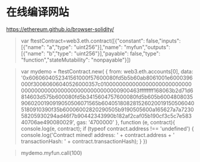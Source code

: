 # 在线编译网站

https://ethereum.github.io/browser-solidity/

>var ftestContract=web3.eth.contract([{"constant": false,"inputs": [{"name": "a","type": "uint256"}],"name": "myfun","outputs": [{"name": "b","type": "uint256"}],"payable": false,"type": "function","stateMutability": "nonpayable"}])

>var mydemo = ftestContract.new(
   {
     from: web3.eth.accounts[0], 
     data: '0x6060604052341561000f57600080fd5b5b60ab8061001e6000396000f30060606040526000357c0100000000000000000000000000000000000000000000000000000000900463ffffffff168063b2d71d6814603d575b600080fd5b3415604757600080fd5b605b60048080359060200190919050506071565b6040518082815260200191505060405180910390f35b60006002820290505b9190505600a165627a7a723058205930294ad46f7b90442343990b182af2caf05b190cf3c5c7e58340706ae490080029', 
     gas: '4700000'
   }, function (e, contract){
    console.log(e, contract);
    if (typeof contract.address !== 'undefined') {
         console.log('Contract mined! address: ' + contract.address + ' transactionHash: ' + contract.transactionHash);
    }
 })
 
 >mydemo.myfun.call(100)
